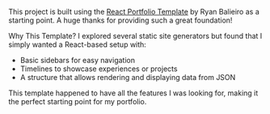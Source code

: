 This project is built using the [React Portfolio Template](https://github.com/ryanbalieiro/react-portfolio-template) by Ryan Balieiro as a starting point. A huge thanks for providing such a great foundation!

Why This Template?
I explored several static site generators but found that I simply wanted a React-based setup with:

- Basic sidebars for easy navigation
- Timelines to showcase experiences or projects
- A structure that allows rendering and displaying data from JSON

This template happened to have all the features I was looking for, making it the perfect starting point for my portfolio.


